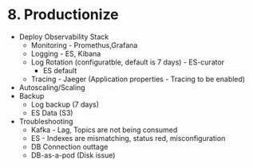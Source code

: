 # 8. Productionize

* Deploy Observability Stack
  * Monitoring - Promethus,Grafana
  * Logging - ES, Kibana
  * Log Rotation (configuratble, default is 7 days) - ES-curator
    * ES default&#x20;
  * Tracing - Jaeger (Application properties - Tracing to be enabled)
* Autoscaling/Scaling
* Backup
  * Log backup (7 days)
  * ES Data (S3)
* Troubleshooting
  * Kafka - Lag, Topics are not being consumed
  * ES - Indexes are mismatching, status red, misconfiguration
  * DB Connection outtage
  * DB-as-a-pod (Disk issue)&#x20;
